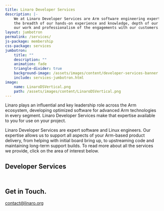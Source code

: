 ```yaml
---
title: Linaro Developer Services
description: |-
    We at Linaro Developer Services are Arm software engineering experts. We pride ourselves on 
    the breadth of our hands-on experience and knowledge, depth of our capabilities, quality of 
    our work and professionalism of the engagements with our customers.
layout: jumbotron
permalink: /services/
js-package: membership
css-package: services
jumbotron:
    title: ""
    description: ""
    animation: fade
    triangle-divider: true
    background-image: /assets/images/content/developer-services-banner.jpg
    include: services-jumbotron.html
image:
    name: LinaroDSVertical.png
    path: /assets/images/content/LinaroDSVertical.png 
---
```

<div class="row padded-row" id="about-services">
    <div class="container">
<div markdown="1" class="">
Linaro plays an influential and key leadership role across the Arm ecosystem, developing optimized software for advanced Arm technologies in every segment. Linaro Developer Services make that expertise available to you for use on your project.

Linaro Developer Services are expert software and Linux engineers. Our expertise allows us to support all aspects of your Arm-based product delivery, from helping with initial board bring up, to upstreaming code and maintaining long-term support builds. To read more about all the services we provide, click on the area of interest below.
</div>
    </div>
</div>
<div class="row padded-row" id="services">
    <div class="container">
        <h2 class="text-center ">Developer Services</h2>
        <div class="honeycomb">
            <div class="ibws-fix">
                <div class="hexagon " data-toggle="tooltip" data-container="body" data-placement="top" title="Security Services">
                    <div class="hexagontent">
                        <a href="/services/security/">
                            <img class="lazyload img-responsive" src="data:image/gif;base64,R0lGODlhAQABAAAAACH5BAEKAAEALAAAAAABAAEAAAICTAEAOw==" data-src="/assets/images/content/DeveloperServices-icons_Security.svg" 
                            alt="Security Services"/>
                        </a>
                    </div>
                </div>
                <div class="hexagon " data-toggle="tooltip" data-container="body" data-placement="top" title="Bootloader Services">
                    <div class="hexagontent">
                        <a href="/services/bootloaders/">
                            <img class="lazyload img-responsive" src="data:image/gif;base64,R0lGODlhAQABAAAAACH5BAEKAAEALAAAAAABAAEAAAICTAEAOw==" data-src="/assets/images/content/DeveloperServices-icons_Bootloaders.svg" 
                            alt="Bootloader Services"/>
                        </a>
                    </div>
                </div>
                <div class="hexagon " data-toggle="tooltip" data-container="body" data-placement="top" title="Kernel Services">
                    <div class="hexagontent">
                        <a href="/services/kernel-lts/">
                            <img class="lazyload img-responsive" src="data:image/gif;base64,R0lGODlhAQABAAAAACH5BAEKAAEALAAAAAABAAEAAAICTAEAOw==" data-src="/assets/images/content/DeveloperServices-icons_kernels.svg" 
                            alt="Kernel Services"/>
                        </a>
                    </div>
                </div>
                <div class="hexagon " data-toggle="tooltip" data-container="body" data-placement="top" title="Build Services">
                    <div class="hexagontent">
                        <a href="/services/bsp-builds-support/">
                            <img class="lazyload img-responsive" src="data:image/gif;base64,R0lGODlhAQABAAAAACH5BAEKAAEALAAAAAABAAEAAAICTAEAOw==" data-src="/assets/images/content/DeveloperServices-icons_builds.svg" 
                            alt="Build Services"/>
                        </a>
                    </div>
                </div>
                <div class="hexagon " data-toggle="tooltip" data-container="body" data-placement="top" title="Power Services">
                    <div class="hexagontent">
                        <a href="/services/power-management/">
                            <img class="lazyload img-responsive" src="data:image/gif;base64,R0lGODlhAQABAAAAACH5BAEKAAEALAAAAAABAAEAAAICTAEAOw==" data-src="/assets/images/content/DeveloperServices-icons_power.svg" 
                            alt="Power Services"/>
                        </a>
                    </div>
                </div>
            </div>
            <div class="ibws-fix">
                <div class="hexagon " data-toggle="tooltip" data-container="body" data-placement="top" title="96Boards Services">
                    <div class="hexagontent">
                        <a href="/services/96boards/">
                            <img class="lazyload img-responsive" src="data:image/gif;base64,R0lGODlhAQABAAAAACH5BAEKAAEALAAAAAABAAEAAAICTAEAOw==" data-src="/assets/images/content/DeveloperServices-icons_96boards.svg" 
                            alt="96Boards Services"/>
                        </a>
                    </div>
                </div>
                <div class="hexagon " data-toggle="tooltip" data-container="body" data-placement="top" title="Toolchain Optimization Services">
                    <div class="hexagontent">
                        <a href="/services/toolchain-optimization-services/">
                            <img class="lazyload img-responsive" src="data:image/gif;base64,R0lGODlhAQABAAAAACH5BAEKAAEALAAAAAABAAEAAAICTAEAOw==" data-src="/assets/images/content/DeveloperServices-icons_toolchain.svg" 
                            alt="Toolchain Optimization Services"/>
                        </a>
                    </div>
                </div>
                <div class="hexagon " data-toggle="tooltip" data-container="body" data-placement="top" title="Open Source Consultancy Services">
                    <div class="hexagontent">
                        <a href="/services/open-source-consultancy/">
                            <img class="lazyload img-responsive" src="data:image/gif;base64,R0lGODlhAQABAAAAACH5BAEKAAEALAAAAAABAAEAAAICTAEAOw==" data-src="/assets/images/content/DeveloperServices-icons_consultancy.svg" 
                            alt="Open Source Consultancy Services"/>
                        </a>
                    </div>
                </div>
                <div class="hexagon " data-toggle="tooltip" data-container="body" data-placement="top" title="Testing and Validation Services">
                    <div class="hexagontent">
                        <a href="/services/testing-validation-services/">
                            <img class="lazyload img-responsive" src="data:image/gif;base64,R0lGODlhAQABAAAAACH5BAEKAAEALAAAAAABAAEAAAICTAEAOw==" data-src="/assets/images/content/DeveloperServices-icons_validation.svg" 
                            alt="Testing and Validation Services"/>
                        </a>
                    </div>
                </div>
                <div class="hexagon " data-toggle="tooltip" data-container="body" data-placement="top" title="Hands on Training Services">
                    <div class="hexagontent">
                        <a href="/services/hands-on-training/">
                            <img class="lazyload img-responsive" src="data:image/gif;base64,R0lGODlhAQABAAAAACH5BAEKAAEALAAAAAABAAEAAAICTAEAOw==" data-src="/assets/images/content/DeveloperServices-icons_training.svg" 
                            alt="Hands on Training Services"/>
                        </a>
                    </div>
                </div>
            </div>
        </div>
    </div>
</div>
<div class="row padded-row" id="get-in-touch">
    <div class="container text-center">
        <h2>Get in Touch.</h2>
        <div class="get-in-touch" id="contact-btn">
            <a href="mailto:contact@linaro.org?subject=Linaro.org%20-%20Developer%20Services" class="btn btn-primary btn-two">contact@linaro.org</a>
        </div>
    </div>
</div>
